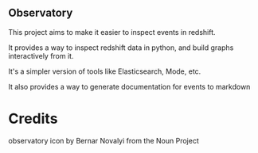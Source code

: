 ## Observatory

This project aims to make it easier to inspect events in redshift.

It provides a way to inspect redshift data in python, and build graphs interactively from it.

It's a simpler version of tools like Elasticsearch, Mode, etc.

It also provides a way to generate documentation for events to markdown


# Credits

observatory icon by Bernar  Novalyi from the Noun Project
